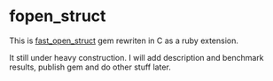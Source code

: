 fopen_struct
============
This is [fast\_open\_struct](https://rubygems.org/gems/fast_open_struct) gem rewriten in C as a ruby extension.

It still under heavy construction. I will add description and benchmark results, publish gem and do other stuff later.
